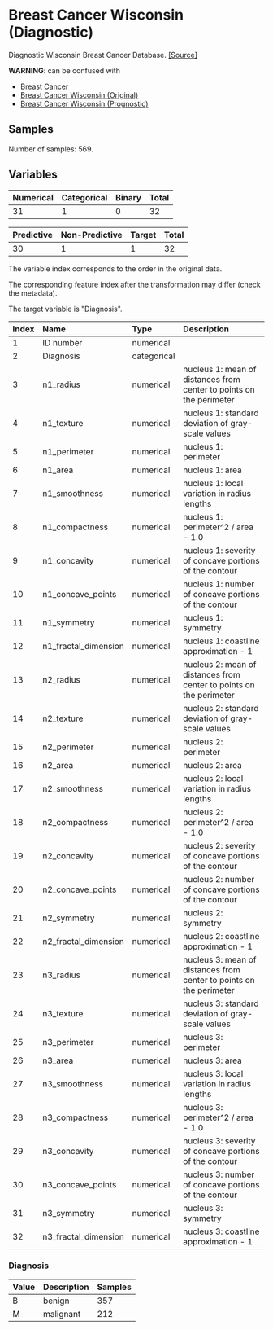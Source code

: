 # Breast Cancer Wisconsin (Diagnostic)

Diagnostic Wisconsin Breast Cancer Database.
[[Source]](https://archive.ics.uci.edu/ml/datasets/Breast%2BCancer%2BWisconsin%2B%28Diagnostic%29)

**WARNING**: can be confused with

* [Breast Cancer](https://archive.ics.uci.edu/ml/datasets/Breast%2BCancer)
* [Breast Cancer Wisconsin (Original)](https://archive.ics.uci.edu/ml/datasets/breast%2Bcancer%2Bwisconsin%2B%28original%29)
* [Breast Cancer Wisconsin (Prognostic)](https://archive.ics.uci.edu/ml/datasets/Breast%2BCancer%2BWisconsin%2B%28Prognostic%29)

## Samples

Number of samples: 569.

## Variables

| Numerical | Categorical | Binary | Total |
| :--- | :--- | :--- | :--- |
| 31 | 1 | 0 | 32 |

| Predictive | Non-Predictive | Target | Total |
| :--- | :--- | :--- | :--- |
| 30 | 1 | 1 | 32 |

The variable index corresponds to the order in the original data.

The corresponding feature index after the transformation may differ (check the metadata).

The target variable is "Diagnosis".

| Index | Name | Type | Description |
| :--- | :--- | :--- | :--- |
| 1 | ID number | numerical | |
| 2 | Diagnosis | categorical | |
| 3 | n1_radius | numerical | nucleus 1: mean of distances from center to points on the perimeter |
| 4 | n1_texture | numerical | nucleus 1: standard deviation of gray-scale values |
| 5 | n1_perimeter | numerical | nucleus 1: perimeter |
| 6 | n1_area | numerical | nucleus 1: area |
| 7 | n1_smoothness | numerical | nucleus 1: local variation in radius lengths |
| 8 | n1_compactness | numerical | nucleus 1: perimeter^2 / area - 1.0 |
| 9 | n1_concavity | numerical | nucleus 1: severity of concave portions of the contour |
| 10 | n1_concave_points | numerical | nucleus 1: number of concave portions of the contour |
| 11 | n1_symmetry | numerical | nucleus 1: symmetry |
| 12 | n1_fractal_dimension | numerical | nucleus 1: coastline approximation - 1 |
| 13 | n2_radius | numerical | nucleus 2: mean of distances from center to points on the perimeter |
| 14 | n2_texture | numerical | nucleus 2: standard deviation of gray-scale values |
| 15 | n2_perimeter | numerical | nucleus 2: perimeter |
| 16 | n2_area | numerical | nucleus 2: area |
| 17 | n2_smoothness | numerical | nucleus 2: local variation in radius lengths |
| 18 | n2_compactness | numerical | nucleus 2: perimeter^2 / area - 1.0 |
| 19 | n2_concavity | numerical | nucleus 2: severity of concave portions of the contour |
| 20 | n2_concave_points | numerical | nucleus 2: number of concave portions of the contour |
| 21 | n2_symmetry | numerical | nucleus 2: symmetry |
| 22 | n2_fractal_dimension | numerical | nucleus 2: coastline approximation - 1 |
| 23 | n3_radius | numerical | nucleus 3: mean of distances from center to points on the perimeter |
| 24 | n3_texture | numerical | nucleus 3: standard deviation of gray-scale values |
| 25 | n3_perimeter | numerical | nucleus 3: perimeter |
| 26 | n3_area | numerical | nucleus 3: area |
| 27 | n3_smoothness | numerical | nucleus 3: local variation in radius lengths |
| 28 | n3_compactness | numerical | nucleus 3: perimeter^2 / area - 1.0 |
| 29 | n3_concavity | numerical | nucleus 3: severity of concave portions of the contour |
| 30 | n3_concave_points | numerical | nucleus 3: number of concave portions of the contour |
| 31 | n3_symmetry | numerical | nucleus 3: symmetry |
| 32 | n3_fractal_dimension | numerical | nucleus 3: coastline approximation - 1 |


### Diagnosis

| Value | Description | Samples |
| :--- | :--- | :--- |
| B | benign | 357 |
| M | malignant | 212 |